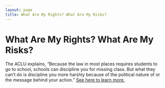 ```yaml
---
layout: page
title: What Are My Rights? What Are My Risks?
---
```


What Are My Rights? What Are My Risks?
=================
The ACLU explains, “Because the law in most places requires students to go to school, schools can discipline you for missing class. But what they can’t do is discipline you more harshly because of the political nature of or the message behind your action.” [See here to learn more.](https://www.aclu.org/know-your-rights/students-free-speech-rights-public-schools)
